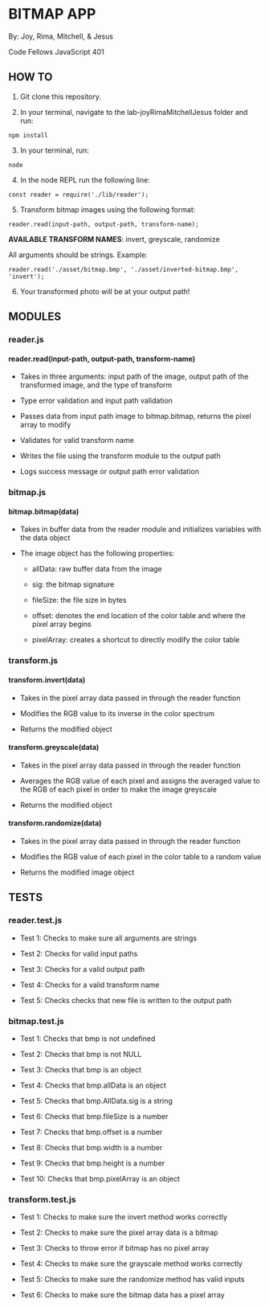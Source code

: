 # BITMAP APP

By: Joy, Rima, Mitchell, & Jesus

Code Fellows JavaScript 401

## HOW TO

1. Git clone this repository.

2. In your terminal, navigate to the lab-joyRimaMitchellJesus folder and run:

```npm install```

3. In your terminal, run:

```node```

4. In the node REPL run the following line:

```const reader = require('./lib/reader');```

5. Transform bitmap images using the following format:

```reader.read(input-path, output-path, transform-name);```

**AVAILABLE TRANSFORM NAMES**: invert, greyscale, randomize

All arguments should be strings. Example:

```reader.read('./asset/bitmap.bmp', './asset/inverted-bitmap.bmp', 'invert');```

6. Your transformed photo will be at your output path!

## MODULES

### reader.js

#### reader.read(input-path, output-path, transform-name)

* Takes in three arguments: input path of the image, output path of the transformed image, and the type of transform

* Type error validation and input path validation

* Passes data from input path image to bitmap.bitmap, returns the pixel array to modify

* Validates for valid transform name

* Writes the file using the transform module to the output path

* Logs success message or output path error validation

### bitmap.js

#### bitmap.bitmap(data)

* Takes in buffer data from the reader module and initializes variables with the data object

* The image object has the following properties: 

  * allData: raw buffer data from the image

  * sig: the bitmap signature

  * fileSize: the file size in bytes

  * offset: denotes the end location of the color table and where the pixel array begins

  * pixelArray: creates a shortcut to directly modify the color table

### transform.js

#### transform.invert(data)

* Takes in the pixel array data passed in through the reader function 

* Modifies the RGB value to its inverse in the color spectrum

* Returns the modified object

#### transform.greyscale(data)

* Takes in the pixel array data passed in through the reader function 

* Averages the RGB value of each pixel and assigns the averaged value to the RGB of each pixel in order to make the image greyscale

* Returns the modified object

#### transform.randomize(data)

* Takes in the pixel array data passed in through the reader function 

* Modifies the RGB value of each pixel in the color table to a random value

* Returns the modified image object

## TESTS

### reader.test.js

* Test 1: Checks to make sure all arguments are strings

* Test 2: Checks for valid input paths

* Test 3: Checks for a valid output path

* Test 4: Checks for a valid transform name

* Test 5: Checks checks that new file is written to the output path

### bitmap.test.js

* Test 1: Checks that bmp is not undefined

* Test 2: Checks that bmp is not NULL

* Test 3: Checks that bmp is an object

* Test 4: Checks that bmp.allData is an object

* Test 5: Checks that bmp.AllData.sig is a string

* Test 6: Checks that bmp.fileSize is a number

* Test 7: Checks that bmp.offset is a number

* Test 8: Checks that bmp.width is a number

* Test 9: Checks that bmp.height is a number

* Test 10: Checks that bmp.pixelArray is an object

### transform.test.js

* Test 1: Checks to make sure  the invert method works correctly

* Test 2: Checks to make sure the pixel array data is a bitmap

* Test 3: Checks to throw error if bitmap has no pixel array

* Test 4: Checks to make sure the grayscale method works correctly

* Test 5: Checks to make sure the randomize method has valid inputs

* Test 6: Checks to make sure the bitmap data has a pixel array